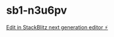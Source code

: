 # sb1-n3u6pv

[Edit in StackBlitz next generation editor ⚡️](https://stackblitz.com/~/github.com/jasonxmert/sb1-n3u6pv)